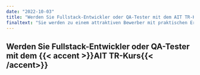 ```yaml
---
date: "2022-10-03"
title: "Werden Sie Fullstack-Entwickler oder QA-Tester mit dem AIT TR-Kurs"
finaltext: "Sie werden zu einem attraktiven Bewerber mit praktischen Erfahrungen und Fähigkeiten, und wir unterstützen Sie bei der Erstellung eines Lebenslaufs und der Arbeitssuche."
---
```


## Werden Sie Fullstack-Entwickler oder QA-Tester mit dem {{< accent >}}AIT TR-Kurs{{< /accent>}}
